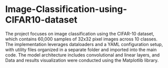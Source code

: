 # Image-Classification-using-CIFAR10-dataset
The project focuses on image classification using the CIFAR-10 dataset, which contains 60,000 samples of 32x32 pixel images across 10 classes. The implementation leverages dataloaders and a YAML configuration setup, with utility files organized in a separate folder and imported into the main code. The model architecture includes convolutional and linear layers, and Data and results visualization were conducted using the Matplotlib library.
